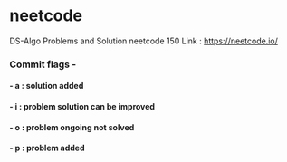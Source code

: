 # neetcode
DS-Algo Problems and Solution neetcode 150
Link : https://neetcode.io/

### Commit flags - 
#### - a : solution added
#### - i : problem solution can be improved
#### - o : problem ongoing not solved
#### - p : problem added